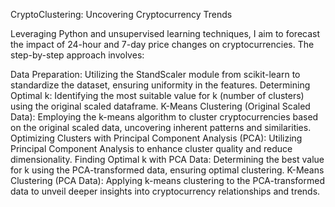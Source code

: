 CryptoClustering: Uncovering Cryptocurrency Trends

Leveraging Python and unsupervised learning techniques, I aim to forecast the impact of 24-hour and 7-day price changes on cryptocurrencies. The step-by-step approach involves:

Data Preparation:
Utilizing the StandScaler module from scikit-learn to standardize the dataset, ensuring uniformity in the features.
Determining Optimal k:
Identifying the most suitable value for k (number of clusters) using the original scaled dataframe.
K-Means Clustering (Original Scaled Data):
Employing the k-means algorithm to cluster cryptocurrencies based on the original scaled data, uncovering inherent patterns and similarities.
Optimizing Clusters with Principal Component Analysis (PCA):
Utilizing Principal Component Analysis to enhance cluster quality and reduce dimensionality.
Finding Optimal k with PCA Data:
Determining the best value for k using the PCA-transformed data, ensuring optimal clustering.
K-Means Clustering (PCA Data):
Applying k-means clustering to the PCA-transformed data to unveil deeper insights into cryptocurrency relationships and trends.
